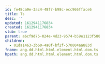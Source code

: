 ```yaml
---
id: fe48ca9e-3ac4-48f7-b98c-ecc966fface6
title: Ts
desc: ''
updated: 1612941176834
created: 1612941176834
stub: true
parent: a6cf9d75-024e-4d23-9574-b59e1123f580
children:
  - 01da1463-3b60-4a0f-bf2f-570004aa883d
fname: ang.dd.html.html.element.html.dom.ts
hpath: ang.dd.html.html.element.html.dom.ts
---
```



